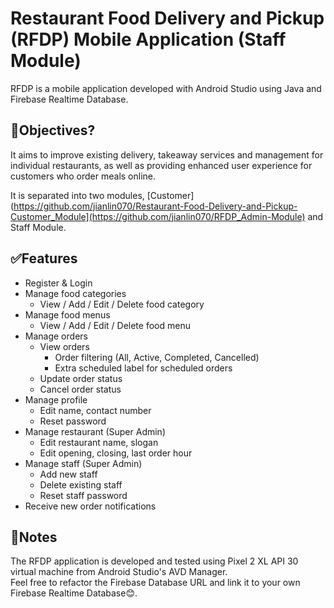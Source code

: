 # Restaurant Food Delivery and Pickup (RFDP) Mobile Application (Staff Module)
RFDP is a mobile application developed with Android Studio using Java and Firebase Realtime Database.

## 🎯Objectives?
It aims to improve existing delivery, takeaway services and management for individual restaurants, as well as providing enhanced user experience for customers who order meals online. 

It is separated into two modules, [Customer](https://github.com/jianlin070/Restaurant-Food-Delivery-and-Pickup-Customer_Module](https://github.com/jianlin070/RFDP_Admin-Module) and Staff Module. 

## ✅Features
- Register & Login
- Manage food categories
  - View / Add / Edit / Delete food category
- Manage food menus
  - View / Add / Edit / Delete food menu
- Manage orders
  - View orders
    - Order filtering (All, Active, Completed, Cancelled)
    - Extra scheduled label for scheduled orders
  - Update order status
  - Cancel order status
- Manage profile
  - Edit name, contact number
  - Reset password
- Manage restaurant (Super Admin)
  - Edit restaurant name, slogan
  - Edit opening, closing, last order hour
- Manage staff (Super Admin)
  - Add new staff
  - Delete existing staff
  - Reset staff password
- Receive new order notifications
  
## 📌Notes
The RFDP application is developed and tested using Pixel 2 XL API 30 virtual machine from Android Studio's AVD Manager.  
Feel free to refactor the Firebase Database URL and link it to your own Firebase Realtime Database😊.
